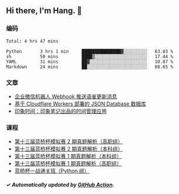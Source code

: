 ## Hi there, I'm Hang. 👋

### 编码

<!--START_SECTION:waka-->
```text
Total: 4 hrs 47 mins

Python       3 hrs 1 min     ███████████████▓░░░░░░░░░   63.03 % 
sh           50 mins         ████▒░░░░░░░░░░░░░░░░░░░░   17.44 % 
YAML         31 mins         ██▓░░░░░░░░░░░░░░░░░░░░░░   10.87 % 
Markdown     24 mins         ██░░░░░░░░░░░░░░░░░░░░░░░   08.65 % 
```
<!--END_SECTION:waka-->

### 文章

<!-- BLOG:START -->
- [企业微信机器人 Webhook 推送语雀更新消息](https://huhuhang.com/post/coding/yuque-wecom-bot?from=github)
- [基于 Cloudflare Workers 部署的 JSON Database 数据库](https://huhuhang.com/post/coding/cloudflare-workers-jsonbase?from=github)
- [印象时间：印象笔记出品的时间管理应用](https://huhuhang.com/post/product-hunt/product-hunt-n251?from=github)<!-- BLOG:END -->

### 课程

<!-- SYL:START -->
- [第十三届蓝桥杯模拟赛 2 期真题解析（高职组）](https://www.lanqiao.cn/courses/7616/)
- [第十三届蓝桥杯模拟赛 2 期真题解析（本科组）](https://www.lanqiao.cn/courses/7615/)
- [第十三届蓝桥杯模拟赛 1 期真题解析（本科组）](https://www.lanqiao.cn/courses/5719/)
- [第十三届蓝桥杯模拟赛 1 期真题解析（高职组）](https://www.lanqiao.cn/courses/5718/)
- [蓝桥杯一战通关班（Python 组）](https://www.lanqiao.cn/courses/5494/)
<!-- SYL:END -->

##### ✓ Automatically updated by [GitHub Action](https://github.com/huhuhang/huhuhang/actions).
